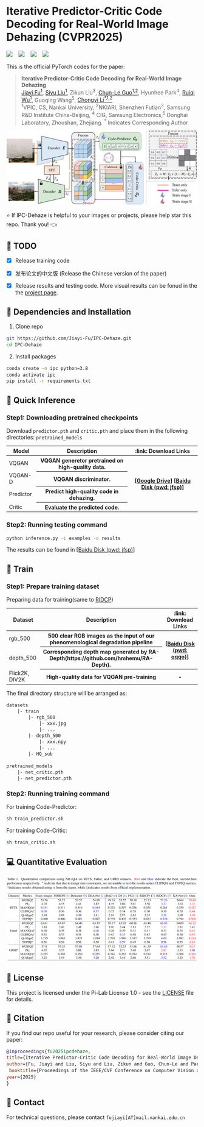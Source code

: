# Iterative Predictor-Critic Code Decoding for Real-World Image Dehazing (CVPR2025)

<a href='https://arxiv.org/pdf/2503.13147'><img src='https://img.shields.io/badge/Paper-arxiv-b31b1b.svg'></a> &nbsp;&nbsp;
<a href='https://jiayi-fu.github.io/IPC-Dehaze_Homepage/static/pdfs/IPC_Dehaze-CN.pdf'><img src='https://img.shields.io/badge/Paper-中文版-blue'></a> &nbsp;&nbsp;
<a href='https://jiayi-fu.github.io/IPC-Dehaze_Homepage/'><img src='https://img.shields.io/badge/Project page-IPC%E2%80%91Dehaze-1bb41b.svg'></a> &nbsp;&nbsp;
<a href='https://pan.baidu.com/s/1W4Mt_uZprSjxj1oH8MU59w'><img src='https://img.shields.io/badge/Results-BaiduYun(pwd:jfsp)-ffd700.svg'></a> &nbsp;&nbsp;


This is the official PyTorch codes for the paper:

>**Iterative Predictor-Critic Code Decoding for Real-World Image Dehazing**<br>  [Jiayi Fu<sup>1</sup>](https://github.com/Jiayi-Fu), [Siyu Liu<sup>1</sup>](https://github.com/modyu-liu), Zikun Liu<sup>3</sup>, [Chun-Le Guo<sup>1,2</sup>](https://mmcheng.net/clguo/), Hyunhee Park<sup>4</sup>, [Ruiqi Wu<sup>1</sup>](https://rq-wu.github.io/), Guoqing Wang<sup>5</sup>, [Chongyi Li<sup>*,1,2</sup>](https://li-chongyi.github.io/)  
> <sup>1</sup>VPIC, CS, Nankai University, <sup>2</sup>NKIARI, Shenzhen Futian<sup>3</sup>, Samsung R&D Institute China-Beijing, <sup>4</sup> CIG, Samsung Electronics,<sup>5</sup> Donghai Laboratory, Zhoushan, Zhejiang. <sup>*</sup> Indicates Corresponding Author  


![teaser_img](.assets/overview.png)


:star: If IPC-Dehaze is helpful to your images or projects, please help star this repo. Thank you! :point_left:



## :runner: TODO
- [x] Release training code
- [x] 发布论文的中文版 (Release the Chinese version of the paper)
- [x] Release results and testing code. More visual results can be fonud in the the <a href='https://jiayi-fu.github.io/IPC-Dehaze_Homepage/'>project page</a>. 


## :wrench: Dependencies and Installation

1. Clone repo

```bash
git https://github.com/Jiayi-Fu/IPC-Dehaze.git
cd IPC-Dehaze 
```

2. Install packages
```bash
conda create -n ipc python=3.8
conda activate ipc
pip install -r requirements.txt
```

## 🚀 Quick Inference
### Step1: Downloading pretrained checkpoints
Download `predictor.pth` and `critic.pth` and place them in the following directories: `pretrained_models`
<table>
<thead>
<tr>
    <th>Model</th>
    <th> Description </th>
    <th>:link: Download Links </th>
</tr>
</thead>
<tbody>
<tr>
    <td>VQGAN</td>
    <th>VQGAN generetor pretrained on high-quality data.</th>
    <th rowspan="4">
    [<a href="https://drive.google.com/drive/folders/1i5DS0jjTlm1nSXSAPd4Qp5_7dLSva_1E?usp=sharing">Google Drive</a>] 
    [<a href="https://pan.baidu.com/s/1W4Mt_uZprSjxj1oH8MU59w">Baidu Disk (pwd: jfsp)</a>]
    </th>
</tr>
<tr>
    <td>VQGAN-D</td>
    <th>VQGAN discriminator.</th>
</tr>
<tr>
    <td>Predictor</td>
    <th>Predict high-quality code in dehazing.</th>
</tr>
<tr>
    <td>Critic</td>
    <th>Evaluate the predicted code.</th>
</tr>
</tbody>
</table>

### Step2: Running testing command
```bash
python inference.py -i examples -o results 
```
The results can be found in [<a href="https://pan.baidu.com/s/1W4Mt_uZprSjxj1oH8MU59w">Baidu Disk (pwd: jfsp)</a>]

## :muscle: Train
### Step1: Prepare training dataset
Preparing data for training(same to <a href="https://github.com/RQ-Wu/RIDCP_dehazing">RIDCP</a>)
<table>
<thead>
<tr>
    <th>Dataset</th>
    <th> Description </th>
    <th>:link: Download Links </th>
</tr>
</thead>
<tbody>
<tr>
    <td>rgb_500</td>
    <th>500 clear RGB images as the input of our phenomenological degradation pipeline</th>
    <th rowspan="2">
    [<a href="https://pan.baidu.com/s/1oX3AZkVlEa7S1sSO12r47Q">Baidu Disk (pwd: qqqo)</a>]
    </th>
</tr>
<tr>
    <td>depth_500</td>
    <th>Corresponding depth map generated by RA-Depth(https://github.com/hmhemu/RA-Depth).</th>
</tr>
<tr>
    <td>Flick2K, DIV2K</td>
    <th>High-quality data for VQGAN pre-training</th>
    <th>-</th>
</tr>
</tbody>
</table>

The final directory structure will be arranged as:
```
datasets
    |- train
        |- rgb_500
            |- xxx.jpg
            |- ...
        |- depth_500
            |- xxx.npy
            |- ...
        |- HQ_sub

pretrained_models
    |- net_critic.pth
    |- net_predictor.pth

```
### Step2: Running training command
For training Code-Predictor:
```bash
sh train_predictor.sh
```
For training Code-Critic:
```bash
sh train_critic.sh
```


## 💻 Quantitative Evaluation
![quan_img](.assets/quantitative_results.png)
## 📜 License

This project is licensed under the Pi-Lab License 1.0 - see the [LICENSE](https://github.com/modyu-liu/FaceMe/blob/main/LICENSE) file for details.

## :book: Citation

If you find our repo useful for your research, please consider citing our paper:

```bibtex
@inproceedings{fu2025ipcdehaze,
title={Iterative Predictor-Critic Code Decoding for Real-World Image Dehazing},
author={Fu, Jiayi and Liu, Siyu and Liu, Zikun and Guo, Chun-Le and Park, Hyunhee and Wu, Ruiqi and Wang, Guoqing and Li, Chongyi},
 booktitle={Proceedings of the IEEE/CVF Conference on Computer Vision and Pattern Recognition (CVPR)},
year={2025}
}
```

## :postbox: Contact

For technical questions, please contact `fujiayi[AT]mail.nankai.edu.cn`

